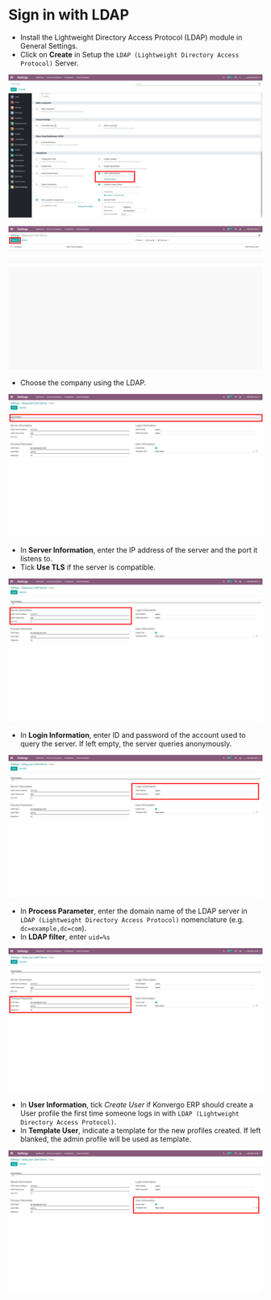 # Sign in with LDAP

- Install the Lightweight Directory Access Protocol (LDAP) module in
  General Settings.
- Click on **Create** in Setup the
  `LDAP (Lightweight Directory Access Protocol)` Server.

<img src="ldap/ldap01.png" class="align-center"
alt="LDAP Authentication checkbox highlighted in the integrations settings on Konvergo ERP." />

<img src="ldap/ldap02.png" class="align-center"
alt="Create highlighted in the LDAP server settings." />

- Choose the company using the LDAP.

<img src="ldap/ldap03.png" class="align-center"
alt="Select the company drop-down menu highlighted in LDAP setup." />

- In **Server Information**, enter the IP address of the server and the
  port it listens to.
- Tick **Use TLS** if the server is compatible.

<img src="ldap/ldap04.png" class="align-center"
alt="LDAP server settings highlighted in LDAP server setup on Konvergo ERP." />

- In **Login Information**, enter ID and password of the account used to
  query the server. If left empty, the server queries anonymously.

<img src="ldap/ldap05.png" class="align-center"
alt="Login information highlighted in LDAP server setup on Konvergo ERP." />

- In **Process Parameter**, enter the domain name of the LDAP server in
  `LDAP (Lightweight
  Directory Access Protocol)` nomenclature (e.g. `dc=example,dc=com`).
- In **LDAP filter**, enter `uid=%s`

<img src="ldap/ldap06.png" class="align-center"
alt="Process parameter highlighted in LDAP server setup on Konvergo ERP." />

- In **User Information**, tick *Create User* if Konvergo ERP should create a
  User profile the first time someone logs in with
  `LDAP (Lightweight Directory Access Protocol)`.
- In **Template User**, indicate a template for the new profiles
  created. If left blanked, the admin profile will be used as template.

<img src="ldap/ldap07.png" class="align-center"
alt="User information highlighted on LDAP server setup on Konvergo ERP." />
